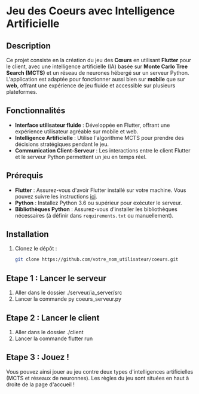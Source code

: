 # Jeu des Coeurs avec Intelligence Artificielle

## Description

Ce projet consiste en la création du jeu des **Cœurs** en utilisant **Flutter** pour le client, avec une intelligence artificielle (IA) basée sur **Monte Carlo Tree Search (MCTS)** et un réseau de neurones hébergé sur un serveur Python. L'application est adaptée pour fonctionner aussi bien sur **mobile** que sur **web**, offrant une expérience de jeu fluide et accessible sur plusieurs plateformes.

## Fonctionnalités

- **Interface utilisateur fluide** : Développée en Flutter, offrant une expérience utilisateur agréable sur mobile et web.
- **Intelligence Artificielle** : Utilise l'algorithme MCTS pour prendre des décisions stratégiques pendant le jeu.
- **Communication Client-Serveur** : Les interactions entre le client Flutter et le serveur Python permettent un jeu en temps réel.

## Prérequis

- **Flutter** : Assurez-vous d'avoir Flutter installé sur votre machine. Vous pouvez suivre les instructions [ici](https://flutter.dev/docs/get-started/install).
- **Python** : Installez Python 3.6 ou supérieur pour exécuter le serveur.
- **Bibliothèques Python** : Assurez-vous d'installer les bibliothèques nécessaires (à définir dans `requirements.txt` ou manuellement).

## Installation

1. Clonez le dépôt :
   ```bash
   git clone https://github.com/votre_nom_utilisateur/coeurs.git

## Etape 1 : Lancer le serveur

1. Aller dans le dossier ./serveur/ia_server/src
2. Lancer la commande py coeurs_serveur.py
   
## Etape 2 : Lancer le client

1. Aller dans le dossier ./client
2. Lancer la commande flutter run

## Etape 3 : Jouez !

Vous pouvez ainsi jouer au jeu contre deux types d'intelligences artificielles (MCTS et réseaux de neuronnes). Les règles du jeu sont situées en haut à droite de la page d'accueil !



   
